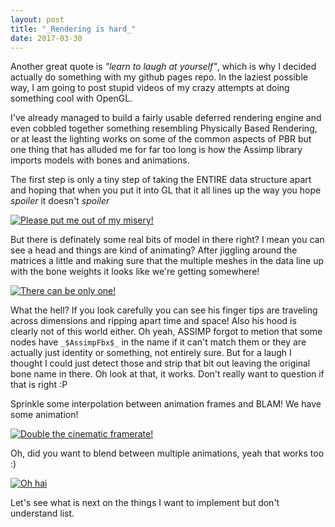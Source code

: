 ```yaml
---
layout: post
title: "_Rendering is hard_"
date: 2017-03-30
---
```


Another great quote is _"learn to laugh at yourself"_, which is why I decided actually do something with my github pages repo. In the laziest possible way, I am going to post stupid videos of my crazy attempts at doing something cool with OpenGL.

I've already managed to build a fairly usable deferred rendering engine and even cobbled together something resembling Physically Based Rendering, or at least the lighting works on some of the common aspects of PBR but one thing that has alluded me for far too long is how the Assimp library imports models with bones and animations.

The first step is only a tiny step of taking the ENTIRE data structure apart and hoping that when you put it into GL that it all lines up the way you hope *spoiler* it doesn't *spoiler*

[![Please put me out of my misery!](http://img.youtube.com/vi/4h3poEeNnow/0.jpg)](http://www.youtube.com/watch?v=4h3poEeNnow)

But there is definately some real bits of model in there right? I mean you can see a head and things are kind of animating? After jiggling around the matrices a little and making sure that the multiple meshes in the data line up with the bone weights it looks like we're getting somewhere!

[![There can be only one!](http://img.youtube.com/vi/XQLjo3vqJcQ/0.jpg)](http://www.youtube.com/watch?v=XQLjo3vqJcQ)

What the hell? If you look carefully you can see his finger tips are traveling across dimensions and ripping apart time and space! Also his hood is clearly not of this world either. Oh yeah, ASSIMP forgot to metion that some nodes have ```_$AssimpFbx$_``` in the name if it can't match them or they are actually just identity or something, not entirely sure. But for a laugh I thought I could just detect those and strip that bit out leaving the original bone name in there. Oh look at that, it works. Don't really want to question if that is right :P

Sprinkle some interpolation between animation frames and BLAM! We have some animation!

[![Double the cinematic framerate!](http://img.youtube.com/vi/6obodEmGO3c/0.jpg)](http://www.youtube.com/watch?v=6obodEmGO3c)

Oh, did you want to blend between multiple animations, yeah that works too :)

[![Oh hai](http://img.youtube.com/vi/JTI-N7MZga0/0.jpg)](http://www.youtube.com/watch?v=JTI-N7MZga0)

Let's see what is next on the things I want to implement but don't understand list.
